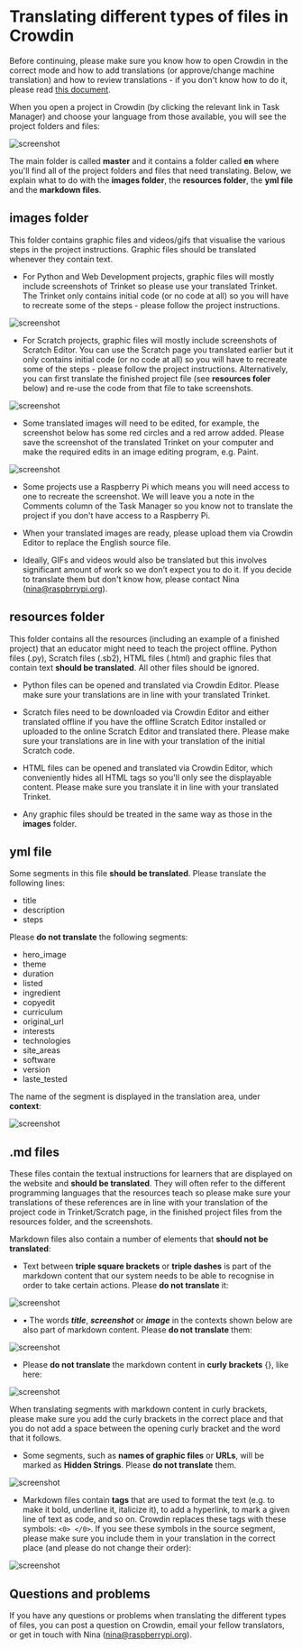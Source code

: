 # Translating different types of files in Crowdin

Before continuing, please make sure you know how to open Crowdin in the correct mode and how to add translations (or approve/change machine translation) and how to review translations - if you don't know how to do it, please read [this document](https://github.com/ninaszymor/Raspberry-Pi-Translation-Guide/blob/master/Tools/Crowdin.md).

When you open a project in Crowdin (by clicking the relevant link in Task Manager) and choose your language from those available, you will see the project folders and files:

![screenshot](images/Crowdin_files.png)

The main folder is called **master** and it contains a folder called **en** where you'll find all of the project folders and files that need translating. Below, we explain what to do with the **images folder**, the **resources folder**, the **yml file** and the **markdown files**.

## images folder

This folder contains graphic files and videos/gifs that visualise the various steps in the project instructions. Graphic files should be translated whenever they contain text. 

- For Python and Web Development projects, graphic files will mostly include screenshots of Trinket so please use your translated Trinket. The Trinket only contains initial code (or no code at all) so you will have to recreate some of the steps - please follow the project instructions.

![screenshot](images/Crowdin_image_html.png)

- For Scratch projects, graphic files will mostly include screenshots of Scratch Editor. You can use the Scratch page you translated earlier but it only contains initial code (or no code at all) so you will have to recreate some of the steps - please follow the project instructions. Alternatively, you can first translate the finished project file (see **resources foler** below) and re-use the code from that file to take screenshots. 

![screenshot](images/Crowdin_image_scratch.png)

- Some translated images will need to be edited, for example, the screenshot below has some red circles and a red arrow added. Please save the screenshot of the translated Trinket on your computer and make the required edits in an image editing program, e.g. Paint.

![screenshot](images/Crowdin_image_edited.png)

- Some projects use a Raspberry Pi which means you will need access to one to recreate the screenshot. We will leave you a note in the Comments column of the Task Manager so you know not to translate the project if you don't have access to a Raspberry Pi. 

- When your translated images are ready, please upload them via Crowdin Editor to replace the English source file.

- Ideally, GIFs and videos would also be translated but this involves significant amount of work so we don’t expect you to do it. If you decide to translate them but don't know how, please contact Nina (nina@raspbrrypi.org). 

## resources folder

This folder contains all the resources (including an example of a finished project) that an educator might need to teach the project offline. Python files (.py), Scratch files (.sb2), HTML files (.html) and graphic files that contain text **should be translated**. All other files should be ignored.

- Python files can be opened and translated via Crowdin Editor. Please make sure your translations are in line with your translated Trinket.

- Scratch files need to be downloaded via Crowdin Editor and either translated offline if you have the offline Scratch Editor installed or uploaded to the online Scratch Editor and translated there. Please make sure your translations are in line with your translation of the initial Scratch code.

- HTML files can be opened and translated via Crowdin Editor, which conveniently hides all HTML tags so you'll only see the displayable content. Please make sure you translate it in line with your translated Trinket. 

- Any graphic files should be treated in the same way as those in the **images** folder.

## yml file

Some segments in this file **should be translated**. Please translate the following lines:

- title
- description
- steps

Please **do not translate** the following segments:

- hero_image
- theme
- duration
- listed
- ingredient
- copyedit
- curriculum
- original_url
- interests
- technologies
- site_areas
- software
- version
- laste_tested

The name of the segment is displayed in the translation area, under **context**:

![screenshot](images/Crowdin_files_yml.png)

## .md files

These files contain the textual instructions for learners that are displayed on the website and **should be translated**. They will often refer to the different programming languages that the resources teach so please make sure your translations of these references are in line with your translation of the project code in Trinket/Scratch page, in the finished project files from the resources folder, and the screenshots.

Markdown files also contain a number of elements that **should not be translated**:

- Text between **triple square brackets** or **triple dashes** is part of the markdown content that our system needs to be able to recognise in order to take certain actions. Please **do not translate** it:

![screenshot](images/Crowdin_files_md1.png)

- •	The words **_title_**, **_screenshot_** or **_image_** in the contexts shown below are also part of markdown content. Please **do not translate** them:

![screenshot](images/Crowdin_files_md2.png)

- Please **do not translate** the markdown content in **curly brackets** {}, like here: 

![screenshot](images/Crowdin_files_md3.png)

When translating segments with markdown content in curly brackets, please make sure you add the curly brackets in the correct place and that you do not add a space between the opening curly bracket and the word that it follows.

- Some segments, such as **names of graphic files** or **URLs**, will be marked as **Hidden Strings**. Please **do not translate** them. 

![screenshot](images/Crowdin_files_md4.png)

- Markdown files contain **tags** that are used to format the text (e.g. to make it bold, underline it, italicize it), to add a hyperlink, to mark a given line of text as code, and so on. Crowdin replaces these tags with these symbols: `<0> </0>`. If you see these symbols in the source segment, please make sure you include them in your translation in the correct place (and please do not change their order): 

![screenshot](images/Crowdin_files_md5.png)

## Questions and problems

If you have any questions or problems when translating the different types of files, you can post a question on Crowdin, email your fellow translators, or get in touch with Nina (nina@raspberrypi.org).
